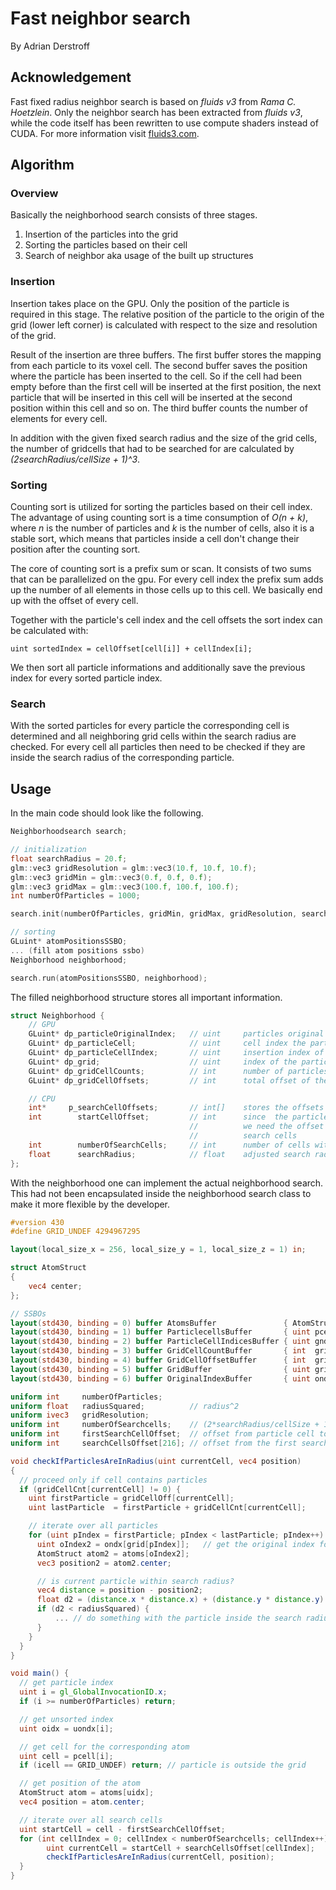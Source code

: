 # Fast neighbor search
By Adrian Derstroff

## Acknowledgement
Fast fixed radius neighbor search is based on *fluids v3* from *Rama C. Hoetzlein*. 
Only the neighbor search has been extracted from *fluids v3*, while the code itself has been rewritten to use compute shaders instead of CUDA. For more information visit [fluids3.com](http://fluids3.com).

## Algorithm
### Overview
Basically the neighborhood search consists of three stages.
1. Insertion of the particles into the grid
2. Sorting the particles based on their cell
3. Search of neighbor aka usage of the built up structures

### Insertion
Insertion takes place on the GPU. Only the position of the particle is required in this stage. The relative position of the particle to the origin of the grid (lower left corner) is calculated with respect to the size and resolution of the grid.

Result of the insertion are three buffers. The first buffer stores the mapping from each particle to its voxel cell. The second buffer saves the position where the particle has been inserted to the cell. So if the cell had been empty before than the first cell will be inserted at the first position, the next particle that will be inserted in this cell will be inserted at the second position within this cell and so on. The third buffer counts the number of elements for every cell. 

In addition with the given fixed search radius and the size of the grid cells, the number of gridcells that had to be searched for are calculated by *(2searchRadius/cellSize + 1)^3*.

### Sorting
Counting sort is utilized for sorting the particles based on their cell index.
The advantage of using counting sort is a time consumption of *O(n + k)*, where *n* is the number of particles and *k* is the number of cells, also it is a stable sort, which means that particles inside a cell don't change their position after the counting sort.

The core of counting sort is a prefix sum or scan. It consists of two sums that can be parallelized on the gpu. For every cell index the prefix sum adds up the number of all elements in those cells up to this cell. We basically end up with the offset of every cell.

Together with the particle's cell index and the cell offsets the sort index can be calculated with:

```
uint sortedIndex = cellOffset[cell[i]] + cellIndex[i];
```

We then sort all particle informations and additionally save the previous index for every sorted particle index.

### Search
With the sorted particles for every particle the corresponding cell is determined and all neighboring grid cells within the search radius are checked.
For every cell all particles then need to be checked if they are inside the search radius of the corresponding particle.

## Usage
In the main code should look like the following.

```C++
Neighborhoodsearch search;

// initialization
float searchRadius = 20.f;
glm::vec3 gridResolution = glm::vec3(10.f, 10.f, 10.f);
glm::vec3 gridMin = glm::vec3(0.f, 0.f, 0.f);
glm::vec3 gridMax = glm::vec3(100.f, 100.f, 100.f);
int numberOfParticles = 1000;

search.init(numberOfParticles, gridMin, gridMax, gridResolution, searchRadius);

// sorting
GLuint* atomPositionsSSBO;
... (fill atom positions ssbo)
Neighborhood neighborhood;

search.run(atomPositionsSSBO, neighborhood);
```

The filled neighborhood structure stores all important information.

```C++
struct Neighborhood {
	// GPU
	GLuint* dp_particleOriginalIndex;   // uint     particles original index before the counting sort
	GLuint* dp_particleCell;            // uint     cell index the particle is in
	GLuint* dp_particleCellIndex;       // uint     insertion index of the particle inside the cell
	GLuint* dp_grid;                    // uint     index of the particle after sorting
	GLuint* dp_gridCellCounts;          // int      number of particles that are in the respective cell
	GLuint* dp_gridCellOffsets;         // int      total offset of the starting point of the respective cell

	// CPU
	int*     p_searchCellOffsets;       // int[]    stores the offsets for all cells that have to be searched
	int        startCellOffset;         // int      since  the particle is always in the center of the search cells
		                              	//          we need the offset of the cell with the lowest index within those
		                              	//          search cells
	int        numberOfSearchCells;     // int      number of cells within the search radius
	float      searchRadius;            // float    adjusted search radius
};
```

With the neighborhood one can implement the actual neighborhood search. This had not been encapsulated inside the neighborhood search class to make it more flexible by the developer.

```GLSL
#version 430
#define GRID_UNDEF 4294967295

layout(local_size_x = 256, local_size_y = 1, local_size_z = 1) in;

struct AtomStruct
{
    vec4 center;
};

// SSBOs
layout(std430, binding = 0) buffer AtomsBuffer               { AtomStruct atoms[];};
layout(std430, binding = 1) buffer ParticlecellsBuffer       { uint pcell[];      };
layout(std430, binding = 2) buffer ParticleCellIndicesBuffer { uint gndx[];       };
layout(std430, binding = 3) buffer GridCellCountBuffer       { int  gridCellCnt[];};
layout(std430, binding = 4) buffer GridCellOffsetBuffer      { int  gridCellOff[];};
layout(std430, binding = 5) buffer GridBuffer                { uint grid[];       };
layout(std430, binding = 6) buffer OriginalIndexBuffer       { uint ondx[];       };

uniform int     numberOfParticles;
uniform float   radiusSquared;          // radius^2
uniform ivec3   gridResolution;
uniform int     numberOfSearchcells;    // (2*searchRadius/cellSize + 1)^3
uniform int     firstSearchCellOffset;  // offset from particle cell to first search cell
uniform int     searchCellsOffset[216]; // offset from the first search cell

void checkIfParticlesAreInRadius(uint currentCell, vec4 position)
{
  // proceed only if cell contains particles
  if (gridCellCnt[currentCell] != 0) {
    uint firstParticle = gridCellOff[currentCell];
    uint lastParticle  = firstParticle + gridCellCnt[currentCell];

    // iterate over all particles
    for (uint pIndex = firstParticle; pIndex < lastParticle; pIndex++) {
      uint oIndex2 = ondx[grid[pIndex]];   // get the original index for the current particle
      AtomStruct atom2 = atoms[oIndex2];
      vec3 position2 = atom2.center;

      // is current particle within search radius?
      vec4 distance = position - position2;
      float d2 = (distance.x * distance.x) + (distance.y * distance.y) + (distance.z * distance.z);
      if (d2 < radiusSquared) {
          ... // do something with the particle inside the search radius
      }
    }
  }
}

void main() {
  // get particle index
  uint i = gl_GlobalInvocationID.x;
  if (i >= numberOfParticles) return; 

  // get unsorted index
  uint oidx = uondx[i];

  // get cell for the corresponding atom
  uint cell = pcell[i];
  if (icell == GRID_UNDEF) return; // particle is outside the grid

  // get position of the atom
  AtomStruct atom = atoms[uidx];
  vec4 position = atom.center;

  // iterate over all search cells
  uint startCell = cell - firstSearchCellOffset;
  for (int cellIndex = 0; cellIndex < numberOfSearchcells; cellIndex++) {
		uint currentCell = startCell + searchCellsOffset[cellIndex];
		checkIfParticlesAreInRadius(currentCell, position);
  }
}
```
